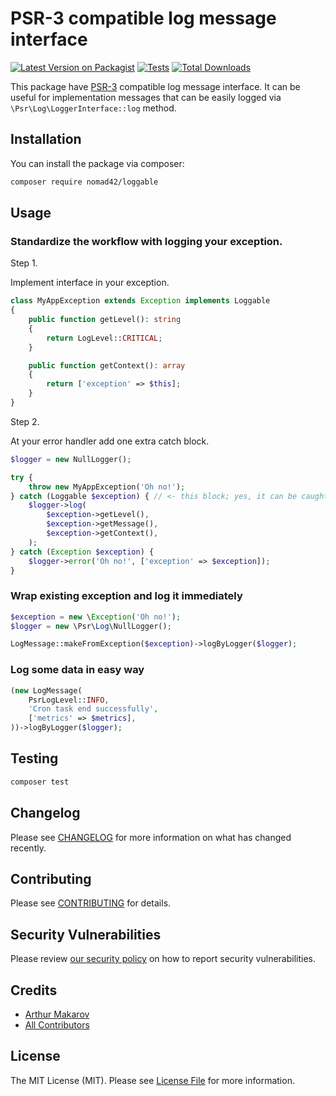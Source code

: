 # PSR-3 compatible log message interface

[![Latest Version on Packagist](https://img.shields.io/packagist/v/nomad42/loggable.svg?style=flat-square)](https://packagist.org/packages/nomad42/loggable)
[![Tests](https://img.shields.io/github/actions/workflow/status/nomad42/loggable/run-tests.yml?branch=main&label=tests&style=flat-square)](https://github.com/nomad42/loggable/actions/workflows/run-tests.yml)
[![Total Downloads](https://img.shields.io/packagist/dt/nomad42/loggable.svg?style=flat-square)](https://packagist.org/packages/nomad42/loggable)

This package have [PSR-3](https://www.php-fig.org/psr/psr-3/) compatible log message interface.
It can be useful for implementation messages that can be easily logged via `\Psr\Log\LoggerInterface::log` method.

## Installation

You can install the package via composer:

```bash
composer require nomad42/loggable
```

## Usage

### Standardize the workflow with logging your exception.

Step 1.

Implement interface in your exception.

```php
class MyAppException extends Exception implements Loggable
{
    public function getLevel(): string
    {
        return LogLevel::CRITICAL;
    }

    public function getContext(): array
    {
        return ['exception' => $this];
    }
}
```

Step 2.

At your error handler add one extra catch block.

```php
$logger = new NullLogger();

try {
    throw new MyAppException('Oh no!');
} catch (Loggable $exception) { // <- this block; yes, it can be caught 
    $logger->log(
        $exception->getLevel(),
        $exception->getMessage(),
        $exception->getContext(),
    );
} catch (Exception $exception) {
    $logger->error('Oh no!', ['exception' => $exception]);
}
```

### Wrap existing exception and log it immediately

```php
$exception = new \Exception('Oh no!');
$logger = new \Psr\Log\NullLogger();

LogMessage::makeFromException($exception)->logByLogger($logger);
```

### Log some data in easy way

```php
(new LogMessage(
    PsrLogLevel::INFO,
    'Cron task end successfully',
    ['metrics' => $metrics],
))->logByLogger($logger);
```

## Testing

```bash
composer test
```

## Changelog

Please see [CHANGELOG](CHANGELOG.md) for more information on what has changed recently.

## Contributing

Please see [CONTRIBUTING](.github/blob/main/CONTRIBUTING.md) for details.

## Security Vulnerabilities

Please review [our security policy](../../security/policy) on how to report security vulnerabilities.

## Credits

- [Arthur Makarov](https://github.com/NoMad42)
- [All Contributors](../../contributors)

## License

The MIT License (MIT). Please see [License File](LICENSE.md) for more information.
